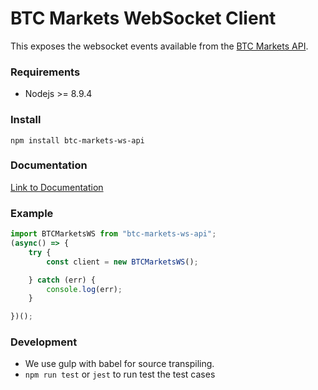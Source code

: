BTC Markets WebSocket Client
===============

This exposes the websocket events available from the [BTC Markets API](https://github.com/BTCMarkets/API).

### Requirements

- Nodejs >= 8.9.4

### Install

`npm install btc-markets-ws-api`

### Documentation

[Link to Documentation](https://azerothian.github.io/btc-markets-ws-api/)

### Example

```js
import BTCMarketsWS from "btc-markets-ws-api";
(async() => {
    try {
        const client = new BTCMarketsWS();

    } catch (err) {
        console.log(err);
    }

})();

```

### Development

- We use gulp with babel for source transpiling.
- `npm run test` or `jest` to run test the test cases
